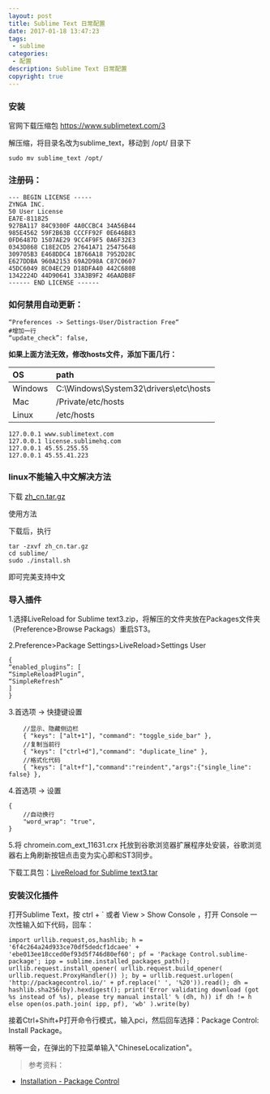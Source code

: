 ```yaml
---
layout: post
title: Sublime Text 日常配置
date: 2017-01-18 13:47:23
tags:
 - sublime
categories:
 - 配置
description: Sublime Text 日常配置
copyright: true
---
```


### 安装

官网下载压缩包 https://www.sublimetext.com/3

解压缩，将目录名改为sublime_text，移动到 /opt/ 目录下

	sudo mv sublime_text /opt/

### 注册码：

```
--- BEGIN LICENSE -----
ZYNGA INC.
50 User License
EA7E-811825
927BA117 84C9300F 4A0CCBC4 34A56B44
985E4562 59F2B63B CCCFF92F 0E646B83
0FD6487D 1507AE29 9CC4F9F5 0A6F32E3
0343D868 C18E2CD5 27641A71 25475648
309705B3 E468DDC4 1B766A18 7952D28C
E627DDBA 960A2153 69A2D98A C87C0607
45DC6049 8C04EC29 D18DFA40 442C680B
1342224D 44D90641 33A3B9F2 46AADB8F
------ END LICENSE ------
```

### 如何禁用自动更新：

```
“Preferences -> Settings-User/Distraction Free“
#增加一行
“update_check”: false,
```

__如果上面方法无效，修改hosts文件，添加下面几行：__

| OS | path |
| :--- | :-- |
|Windows | C:\Windows\System32\drivers\etc\hosts |
|Mac | /Private/etc/hosts |
|Linux | /etc/hosts |

```
127.0.0.1 www.sublimetext.com
127.0.0.1 license.sublimehq.com
127.0.0.1 45.55.255.55
127.0.0.1 45.55.41.223
```

### linux不能输入中文解决方法

下载 [zh_cn.tar.gz](/uploads/2017-01-18/zh_cn.tar.gz)

使用方法

下载后，执行

    tar -zxvf zh_cn.tar.gz 
	cd sublime/
    sudo ./install.sh

即可完美支持中文

### 导入插件

1.选择LiveReload for Sublime text3.zip，将解压的文件夹放在Packages文件夹（Preference>Browse Packags）重启ST3。

2.Preference>Package Settings>LiveReload>Settings User

```
{
“enabled_plugins”: [
“SimpleReloadPlugin”,
“SimpleRefresh”
]
}
```

3.首选项 -> 快捷键设置

```
    //显示、隐藏侧边栏
    { "keys": ["alt+1"], "command": "toggle_side_bar" },
    //复制当前行
    { "keys": ["ctrl+d"],"command": "duplicate_line" },
    //格式化代码
    { "keys": ["alt+f"],"command":"reindent","args":{"single_line": false} },
```

4.首选项 -> 设置

```
{
    //自动换行
    "word_wrap": "true",
}
```

5.将 chromein.com_ext_11631.crx 托放到谷歌浏览器扩展程序处安装，谷歌浏览器右上角刷新按钮点击变为实心即和ST3同步。

下载工具包：[LiveReload for Sublime text3.tar](/uploads/2016-10-03/LiveReload-for-Sublime-text3.tar.gz)

### 安装汉化插件

打开Sublime Text，按 ctrl + \` 或者 View > Show Console ，打开 Console 一次性输入如下代码，回车：

```
import urllib.request,os,hashlib; h = '6f4c264a24d933ce70df5dedcf1dcaee' + 'ebe013ee18cced0ef93d5f746d80ef60'; pf = 'Package Control.sublime-package'; ipp = sublime.installed_packages_path(); urllib.request.install_opener( urllib.request.build_opener( urllib.request.ProxyHandler()) ); by = urllib.request.urlopen( 'http://packagecontrol.io/' + pf.replace(' ', '%20')).read(); dh = hashlib.sha256(by).hexdigest(); print('Error validating download (got %s instead of %s), please try manual install' % (dh, h)) if dh != h else open(os.path.join( ipp, pf), 'wb' ).write(by)
```

接着Ctrl+Shift+P打开命令行模式，输入pci，然后回车选择：Package Control: Install Package。

稍等一会，在弹出的下拉菜单输入"ChineseLocalization"。

> 参考资料：

+ [Installation - Package Control](https://packagecontrol.io/installation)